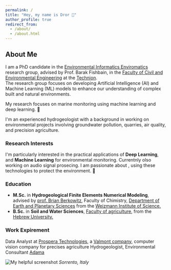 ```yaml
---
permalink: /
title: "Hey, my name is Dror 👋"
author_profile: true
redirect_from: 
  - /about/
  - /about.html
---
```


## About Me

I am a PhD candidate in the [Environmental Informatics Enviromatics](https://fishbain.net.technion.ac.il/) research group, advised by Prof. Barak Fishbain, in the [Faculty of Civil and Environmental Engineering](https://cee.technion.ac.il/en/) at the [Technion](https://www.technion.ac.il/en/).  
The research group focuses on developing Artificial Intelligence (AI) and Machine Learning (ML) models to enhance our understanding of complex built and natural environments.

My research focuses on marine monitoring using machine learning and deep learning. 🌊

I'm an experienced hydrogeologist with a background in working on environmental projects involving groundwater pollution, quarries, air quality, and precision agriculture.

### Research Interests

I'm particularly interested in the practical applications of **Deep Learning**, and **Machine Learning** for environmental monitoring. Currentnly olso working on audio signal prosecing. 
I am passionate about , using these technologies to protect the environment. 🌱

### Education

- **M.Sc.** in **Hydrogeological Finite Elements Numerical Modeling**, advised by [prof. Brian Berkowitz](https://www.weizmann.ac.il/EPS/Brian/), Faculty of Chimistry, [Department of Earth and Planetary Sciences](https://www.weizmann.ac.il/EPS/) from the [Weizmann Institute of Science.](https://www.weizmann.ac.il/pages/)
- **B.Sc.** in **Soil and Water Sciences**, [Faculty of agriculture](https://en.hafakulta.agri.huji.ac.il/),  from the [Hebrew University.](https://en.huji.ac.il/)

### Work Expirement 
Data Analyst at [Prospera Technologies](https://prospera.ag/about-us), a [Valmont company](https://www.valmont.com/), computer vision company for precises agriculture
Hydrogeologist, Environmental Consultant [Adama](https://www.adam-ma.co.il/en/home/)  




![My helpful screenshot](/images/cover-image.jpg)
*Sorrento, Italy*